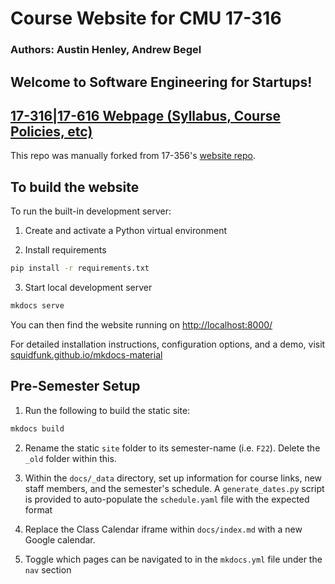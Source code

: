 # Course Website for CMU 17-316
### Authors: Austin Henley, Andrew Begel

## Welcome to Software Engineering for Startups!

[17-316|17-616 Webpage (Syllabus, Course Policies, etc)](https://ai-developer-tools.github.io/)
---

This repo was manually forked from 17-356's [website repo](https://github.com/CMU-17-356/cmu-17-356.github.io/).

## To build the website

To run the built-in development server:

1. Create and activate a Python virtual environment

2. Install requirements
``` sh
pip install -r requirements.txt
```

3. Start local development server
```sh
mkdocs serve
```

You can then find the website running on [http://localhost:8000/](http://localhost:8000/)

For detailed installation instructions, configuration options, and a demo, visit
[squidfunk.github.io/mkdocs-material][Material for MkDocs]

[Material for MkDocs]: https://squidfunk.github.io/mkdocs-material/

## Pre-Semester Setup
1. Run the following to build the static site:
```sh
mkdocs build
```

2. Rename the static `site` folder to its semester-name (i.e. `F22`). Delete the `_old` folder within this.

3. Within the `docs/_data` directory, set up information for course links, new staff members, and the semester's schedule. A `generate_dates.py` script is provided to auto-populate the `schedule.yaml` file with the expected format

4. Replace the Class Calendar iframe within `docs/index.md` with a new Google calendar.

5. Toggle which pages can be navigated to in the `mkdocs.yml` file under the `nav` section
